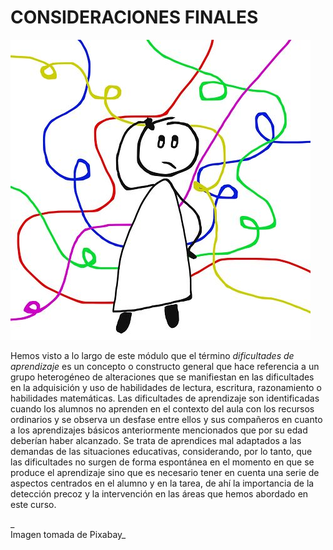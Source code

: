 # CONSIDERACIONES FINALES


![hombre pensante](img/questions-1922477__480.jpg)


Hemos visto a lo largo de este módulo que el término  _dificultades de aprendizaje_  es un concepto o constructo general que hace referencia a un grupo heterogéneo de alteraciones que se manifiestan en las dificultades en la adquisición y uso de habilidades de lectura, escritura, razonamiento o habilidades matemáticas. Las dificultades de aprendizaje son identificadas cuando los alumnos no aprenden en el contexto del aula con los recursos ordinarios y se observa un desfase entre ellos y sus compañeros en cuanto a los aprendizajes básicos anteriormente mencionados que por su edad deberían haber alcanzado. Se trata de aprendices mal adaptados a las demandas de las situaciones educativas, considerando, por lo tanto, que las dificultades no surgen de forma espontánea en el momento en que se produce el aprendizaje sino que es necesario tener en cuenta una serie de aspectos centrados en el alumno y en la tarea, de ahí la importancia de la detección precoz y la intervención en las áreas que hemos abordado en este curso.

_  
Imagen tomada de Pixabay_